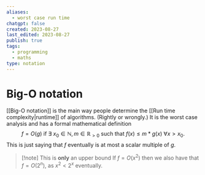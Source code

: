 ```yaml
---
aliases:
  - worst case run time
chatgpt: false
created: 2023-08-27
last_edited: 2023-08-27
publish: true
tags:
  - programming
  - maths
type: notation
---
```

# Big-O notation

[[Big-O notation]] is the main way people determine the [[Run time complexity|runtime]] of algorithms. (Rightly or wrongly.) It is the worst case analysis and has a formal mathematical definition
$$ f = O(g) \mbox{ if } \exists \ x_0 \in \mathbb{N}, m \in \mathbb{R}_{>0} \mbox{ such that } f(x) \leq m \ast g(x)\ \forall x > x_0.$$
This is just saying that $f$ eventually is at most a scalar multiple of $g$.

> [!note] This is **only** an upper bound
> If $f = O(x^2)$ then we also have that $f = O(2^n)$, as $x^2 < 2^x$ eventually.
>

